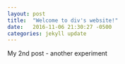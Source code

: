 ```yaml
---
layout: post
title:  "Welcome to div's website!"
date:   2016-11-06 21:30:27 -0500
categories: jekyll update
---
```

My 2nd post - another experiment